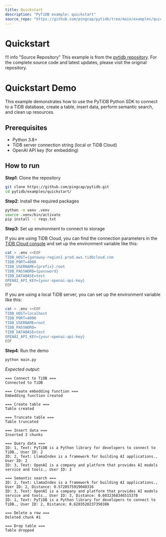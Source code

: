 ```yaml
---
title: Quickstart
description: "PyTiDB example: quickstart"
source_repo: "https://github.com/pingcap/pytidb/tree/main/examples/quickstart"
---
```


# Quickstart

!!! info "Source Repository"
    This example is from the [pytidb repository](https://github.com/pingcap/pytidb/tree/main/examples/quickstart).
    For the complete source code and latest updates, please visit the original repository.

# Quickstart Demo

This example demonstrates how to use the PyTiDB Python SDK to connect to a TiDB database, create a table, insert data, perform semantic search, and clean up resources.

## Prerequisites

* Python 3.8+
* TiDB server connection string (local or TiDB Cloud)
* OpenAI API key (for embedding)

## How to run

**Step1**: Clone the repository

```bash
git clone https://github.com/pingcap/pytidb.git
cd pytidb/examples/quickstart/
```

**Step2**: Install the required packages

```bash
python -m venv .venv
source .venv/bin/activate
pip install -r reqs.txt
```

**Step3**: Set up environment to connect to storage

If you are using TiDB Cloud, you can find the connection parameters in the [TiDB Cloud console](https://tidbcloud.com/) and set up the environment variable like this:

```bash
cat > .env <<EOF
TIDB_HOST={gateway-region}.prod.aws.tidbcloud.com
TIDB_PORT=4000
TIDB_USERNAME={prefix}.root
TIDB_PASSWORD={password}
TIDB_DATABASE=test
OPENAI_API_KEY={your-openai-api-key}
EOF
```

If you are using a local TiDB server, you can set up the environment variable like this:

```bash
cat > .env <<EOF
TIDB_HOST=localhost
TIDB_PORT=4000
TIDB_USERNAME=root
TIDB_PASSWORD=
TIDB_DATABASE=test
OPENAI_API_KEY={your-openai-api-key}
EOF
```

**Step4**: Run the demo

```bash
python main.py
```

*Expected output:*

```plain
=== Connect to TiDB ===
Connected to TiDB

=== Create embedding function ===
Embedding function created

=== Create table ===
Table created

=== Truncate table ===
Table truncated

=== Insert data ===
Inserted 3 chunks

=== Query data ===
ID: 1, Text: PyTiDB is a Python library for developers to connect to TiDB., User ID: 2
ID: 2, Text: LlamaIndex is a framework for building AI applications., User ID: 2
ID: 3, Text: OpenAI is a company and platform that provides AI models service and tools., User ID: 3

=== Semantic search ===
ID: 2, Text: LlamaIndex is a framework for building AI applications., User ID: 2, Distance: 0.5720575919048316
ID: 3, Text: OpenAI is a company and platform that provides AI models service and tools., User ID: 3, Distance: 0.6032368346515378
ID: 1, Text: PyTiDB is a Python library for developers to connect to TiDB., User ID: 2, Distance: 0.6203520237350386

=== Delete a row ===
Deleted chunk #1

=== Drop table ===
Table dropped
```